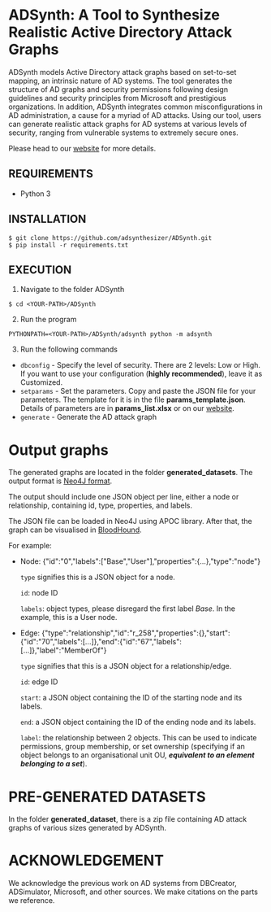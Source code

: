 # ADSynth: A Tool to Synthesize Realistic Active Directory Attack Graphs
ADSynth models Active Directory attack graphs based on set-to-set mapping, an intrinsic nature of AD systems. The tool generates the structure of AD graphs and security permissions following
design guidelines and security principles from Microsoft and prestigious organizations. In addition, ADSynth integrates common misconfigurations in AD administration, a cause for a myriad of AD attacks. Using our tool, users can generate realistic attack graphs for AD systems at various levels of security, ranging from vulnerable systems to extremely secure ones.

Please head to our <a href="https://adsynthesizer.github.io/">website</a> for more details.

## REQUIREMENTS
* Python 3

## INSTALLATION
```
$ git clone https://github.com/adsynthesizer/ADSynth.git
$ pip install -r requirements.txt
```

## EXECUTION
1. Navigate to the folder ADSynth
```
$ cd <YOUR-PATH>/ADSynth
```
2. Run the program
```
PYTHONPATH=<YOUR-PATH>/ADSynth/adsynth python -m adsynth
```
3. Run the following commands
* ```dbconfig``` - Specify the level of security. There are 2 levels: Low or High. If you want to use your configuration (**highly recommended**), leave it as Customized.
* ```setparams``` - Set the parameters. Copy and paste the JSON file for your parameters. The template for it is in the file **params_template.json**. Details of parameters are in **params_list.xlsx** or on our <a href="https://adsynthesizer.github.io/">website</a>.
* ```generate``` - Generate the AD attack graph

# Output graphs
The generated graphs are located in the folder **generated_datasets**. The output format is <a href="https://neo4j.com/labs/apoc/4.1/export/json/">Neo4J format</a>.

The output should include one JSON object per line, either a node or relationship, containing id, type, properties, and labels.

The JSON file can be loaded in Neo4J using APOC library. After that, the graph can be visualised in <a href="https://bloodhound.readthedocs.io/en/latest/">BloodHound</a>.

For example:
* Node: {"id":"0","labels":["Base","User"],"properties":{...},"type":"node"}

    ```type``` signifies this is a JSON object for a node.

    ```id```: node ID

    ```labels```: object types, please disregard the first label <i>Base</i>. In the example, this is a User node.


* Edge: {"type":"relationship","id":"r_258","properties":{},"start":{"id":"70","labels":[...]},"end":{"id":"67","labels":[...]},"label":"MemberOf"}

    ```type``` signifies that this is a JSON object for a relationship/edge.

    ```id```: edge ID

    ```start```: a JSON object containing the ID of the starting node and its labels.

    ```end```: a JSON object containing the ID of the ending node and its labels.

    ```label```: the relationship between 2 objects. This can be used to indicate permissions, group membership, or set ownership (specifying if an object belongs to an organisational unit OU, <i><b>equivalent to an element belonging to a set</b></i>).

# PRE-GENERATED DATASETS
In the folder **generated_dataset**, there is a zip file containing AD attack graphs of various sizes generated by ADSynth.

# ACKNOWLEDGEMENT
We acknowledge the previous work on AD systems from DBCreator, ADSimulator, Microsoft, and other sources.
We make citations on the parts we reference.
